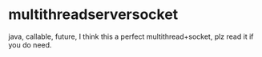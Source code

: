 # multithreadserversocket
java, callable, future, 
I think this a perfect multithread+socket, plz read it if you do need. 
